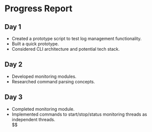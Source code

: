 # Progress Report  

## Day 1  
- Created a prototype script to test log management functionality.  
- Built a quick prototype.  
- Considered CLI architecture and potential tech stack.  

## Day 2  
- Developed monitoring modules.  
- Researched command parsing concepts.  

## Day 3  
- Completed monitoring module.  
- Implemented commands to start/stop/status monitoring threads as independent threads.  
$$